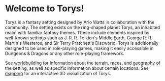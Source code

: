 # Welcome to Torys!

Torys is a fantasy setting designed by Arlo Watts in collaboration with the community. The setting exists on the ring-shaped planet Torys, an inhabited realm with familiar fantasy themes. These include elements inspired by well-known settings such as J. R. R. Tolkien's Middle Earth, George R. R. Martin's Westeros, and Sir Terry Pratchett's Discworld. Torys is additionally designed to be used in role-playing games, making it easily accessible in Dungeons & Dragons or any other role-playing framework.

See [worldbuilding](worldbuilding/) for information about the terrain, races, and geography of the setting, as well as specific information about certain locations. See [mapping](mapping/) for an interactive 3D visualization of Torys.
